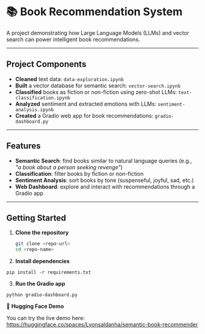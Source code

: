 # 📚 Book Recommendation System

A project demonstrating how Large Language Models (LLMs) and vector search can power intelligent book recommendations.

---

##  Project Components

- **Cleaned** text data: `data-exploration.ipynb`  
- **Built** a vector database for semantic search: `vector-search.ipynb`  
- **Classified** books as fiction or non-fiction using zero-shot LLMs: `text-classification.ipynb`  
- **Analyzed** sentiment and extracted emotions with LLMs: `sentiment-analysis.ipynb`  
- **Created** a Gradio web app for book recommendations: `gradio-dashboard.py`  

---

##  Features

-  **Semantic Search**: find books similar to natural language queries (e.g., *"a book about a person seeking revenge"*)  
-  **Classification**: filter books by fiction or non-fiction  
-  **Sentiment Analysis**: sort books by tone (suspenseful, joyful, sad, etc.)  
-  **Web Dashboard**: explore and interact with recommendations through a Gradio app  

---

##  Getting Started

1. **Clone the repository**  
   ```bash
   git clone <repo-url>
   cd <repo-name>

2. **Install dependencies**
```
pip install -r requirements.txt
```

3. **Run the Gradio app**
```
python gradio-dashboard.py
```


🤗 **Hugging Face Demo**

You can try the live demo here: https://huggingface.co/spaces/Lyonsaldanha/semantic-book-recommender
